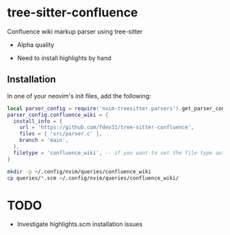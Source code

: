 # tree-sitter-confluence

Confluence wiki markup parser using tree-sitter

- Alpha quality

- Need to install highlights by hand

## Installation

In one of your neovim's init files, add the following:
```lua
local parser_config = require('nvim-treesitter.parsers').get_parser_configs()
parser_config.confluence_wiki = {
  install_info = {
    url = 'https://github.com/fdev31/tree-sitter-confluence',
    files = { 'src/parser.c' },
    branch = 'main',
  },
  filetype = 'confluence_wiki', -- if you want to set the file type automatically
}
```


```sh
mkdir -p ~/.config/nvim/queries/confluence_wiki
cp queries/*.scm ~/.config/nvim/queries/confluence_wiki/
```

# TODO

- Investigate highlights.scm installation issues
